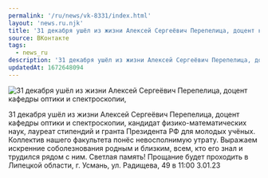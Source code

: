 ```yaml
---
permalink: '/ru/news/vk-8331/index.html'
layout: 'news.ru.njk'
title: '31 декабря ушёл из жизни Алексей Сергеёвич Перепелица, доцент кафедры оптики и спектроскопии,'
source: ВКонтакте
tags:
  - news_ru
description: '31 декабря ушёл из жизни Алексей Сергеёвич Перепелица, доцент кафедры оптики и спектроскопии,'
updatedAt: 1672648094
---
```

![31 декабря ушёл из жизни Алексей Сергеёвич Перепелица, доцент кафедры оптики и спектроскопии,](https://sun9-81.userapi.com/impg/WHVEXZyKVgT_dEDauTcZnG7VT7rLwSZxHwY8Kg/ElM4V_r-ZN4.jpg?size=324x474&quality=96&sign=989b731bd77f793e8e89935038c76375&c_uniq_tag=6uujVioKeCnl_HJfdL-6-uhHDVBlusTPxb6swaMNWik&type=album)

31 декабря ушёл из жизни Алексей Сергеёвич Перепелица, доцент кафедры оптики и спектроскопии, кандидат физико-математических наук, лауреат стипендий и гранта Президента РФ для молодых учёных. Коллектив нашего факультета понёс невосполнимую утрату.
Выражаем искренние соболезнования родным и близким, всем, кто его знал и трудился рядом с ним. Светлая память!
Прощание будет проходить в Липецкой области, г. Усмань, ул. Радищева, 49 в 11:00 3.01.23
